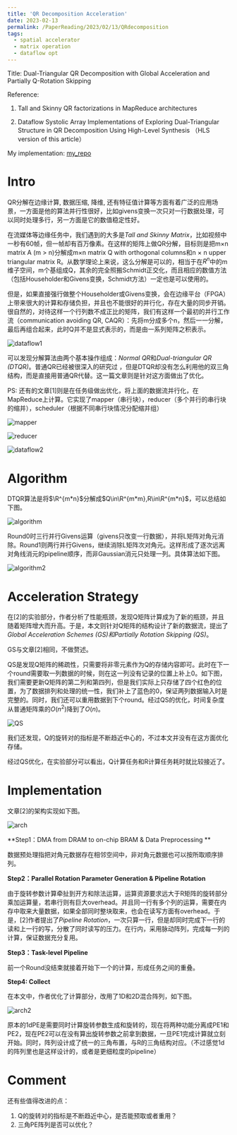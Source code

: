 ```yaml
---
title: 'QR Decomposition Acceleration'
date: 2023-02-13
permalink: /PaperReading/2023/02/13/QRdecomposition
tags:
  - spatial accelerator
  - matrix operation
  - dataflow opt
---
```


Title: Dual-Triangular QR Decomposition with Global Acceleration and Partially Q-Rotation Skipping  



Reference: 

1. Tall and Skinny QR factorizations in MapReduce architectures

2. Dataflow Systolic Array Implementations of Exploring Dual-Triangular Structure in QR Decomposition Using High-Level Synthesis  （HLS version of this article）



My implementation: [my_repo](https://github.com/starkerfirst/acc_DTQRD)

# Intro

QR分解在边缘计算, 数据压缩, 降维, 还有特征值计算等方面有着广泛的应用场景，一方面是他的算法并行性很好，比如givens变换一次只对一行数据处理，可以同时处理多行，另一方面是它的数值稳定性好。



在流媒体等边缘任务中，我们遇到的大多是*Tall and Skinny Matrix*，比如视频中一秒有60帧，但一帧却有百万像素。在这样的矩阵上做QR分解，目标则是把m×n matrix A (m > n)分解成m×n matrix Q with orthogonal columns和n × n upper triangular matrix R。从数学理论上来说，这么分解是可以的，相当于在$R^n$中的m维子空间，m个基组成Q，其余的完全照搬Schmidt正交化，而且相应的数值方法（包括Householder和Givens变换，Schmidt方法）一定也是可以使用的。



但是，如果直接强行做整个Householder或Givens变换，会在边缘平台（FPGA）上带来很大的计算和存储负担，并且也不能很好的并行化，存在大量的同步开销。很自然的，对待这样一个行列数不成正比的矩阵，我们有这样一个最初的并行工作流（communication avoiding QR, CAQR）：先将m分成多个n，然后一一分解，最后再组合起来，此时Q并不是显式表示的，而是由一系列矩阵之积表示。

![dataflow1](https://starkerfirst.github.io/YangbhPage/images/QR_dataflow1.png)

可以发现分解算法由两个基本操作组成：*Normal QR*和*Dual-triangular QR (DTQR)*。普通QR已经被很深入的研究过  ，但是DTQR却没有怎么利用他的双三角结构，而是直接用普通QR代替。这一篇文章则是针对这方面做出了优化。



PS: 还有的文章[1]则是在任务级做出优化，将上面的数据流并行化，在MapReduce上计算。它实现了mapper（串行块），reducer（多个并行的串行块的缩并），scheduler（根据不同串行块情况分配缩并组）

![mapper](https://starkerfirst.github.io/YangbhPage/images/QR_mapper.png)

![reducer](https://starkerfirst.github.io/YangbhPage/images/QR_reducer.png)

![dataflow2](https://starkerfirst.github.io/YangbhPage/images/QR_dataflow2.png)

# Algorithm

DTQR算法是将$\R^{m*n}$分解成$Q\in\R^{m*m},R\in\R^{m*n}$，可以总结如下图。

![algorithm](https://starkerfirst.github.io/YangbhPage/images/QR_algorithm.png)

Round0时三行并行Givens运算（givens只改变一行数据），并将L矩阵对角元消除。Round1则两行并行Givens，继续消除L矩阵次对角元。这样形成了逐次远离对角线消元的pipeline顺序，而非Gaussian消元只处理一列。具体算法如下图。

![algorithm2](https://starkerfirst.github.io/YangbhPage/images/QR_algorithm2.png)

# Acceleration Strategy

在[2]的实验部分，作者分析了性能瓶颈，发现Q矩阵计算成为了新的瓶颈，并且随着矩阵增大而升高。于是，本文则针对Q矩阵的结构设计了新的数据流，提出了*Global Acceleration Schemes (GS)*和*Partially Rotation Skipping (QS)*。



GS与文章[2]相同，不做赘述。

QS是发现Q矩阵的稀疏性，只需要将非零元素作为Q的存储内容即可。此时在下一个round需要取一列数据的时候，则在这一列没有记录的位置上补上0。如下图，我们需要更新Q矩阵的第二列和第四列，但是我们实际上只存储了四个红色的位置，为了数据排列和处理的统一性，我们补上了蓝色的0，保证两列数据输入时是完整的。同时，我们还可以重用数据到下个round。经过QS的优化，时间复杂度从普通矩阵乘的$O(n^2)$降到了$O(n)$。

![QS](https://starkerfirst.github.io/YangbhPage/images/QR_QS.png)

我们还发现，Q的旋转对的指标是不断趋近中心的，不过本文并没有在这方面优化存储。



经过QS优化，在实验部分可以看出，Q计算任务和R计算任务耗时就比较接近了。

# Implementation

文章[2]的架构实现如下图。

![arch](https://starkerfirst.github.io/YangbhPage/images/QR_arch2.png)

**Step1：DMA from DRAM to on-chip BRAM  & Data Preprocessing **	

数据预处理指把对角元数据存在相邻空间中，非对角元数据也可以按所取顺序排列。

**Step2：Parallel Rotation Parameter Generation & Pipeline Rotation**

由于旋转参数计算牵扯到开方和除法运算，运算资源要求远大于R矩阵的旋转部分乘加运算量，若串行则有巨大overhead。并且同一行有多个列的运算，需要在内存中取来大量数据，如果全部同时整块取来，也会在读写方面有overhead。于是，[2]作者提出了*Pipeline Rotation*，一次只算一行，但是却同时完成下一行的读和上一行的写，分散了同时读写的压力。在行内，采用脉动阵列，完成每一列的计算，保证数据充分复用。

**Step3：Task-level Pipeline**  	

前一个Round没结束就接着开始下一个的计算，形成任务之间的重叠。

**Step4: Collect**



在本文中，作者优化了计算部分，改用了1D和2D混合阵列，如下图。

![arch2](https://starkerfirst.github.io/YangbhPage/images/QR_arch.png)

原本的1dPE是需要同时计算旋转参数生成和旋转的，现在将两种功能分离成PE1和PE2，现在PE2可以在没有算出旋转参数之前拿到数据，一旦PE1完成计算就立刻开始。同时，阵列设计成了统一的三角布置，与R的三角结构对应。（不过感觉1d的阵列里也是这样设计的，或者是更细粒度的pipeline）



# Comment

还有些值得改进的点：

1. Q的旋转对的指标是不断趋近中心，是否能预取或者重用？
2. 三角PE阵列是否可以优化？



